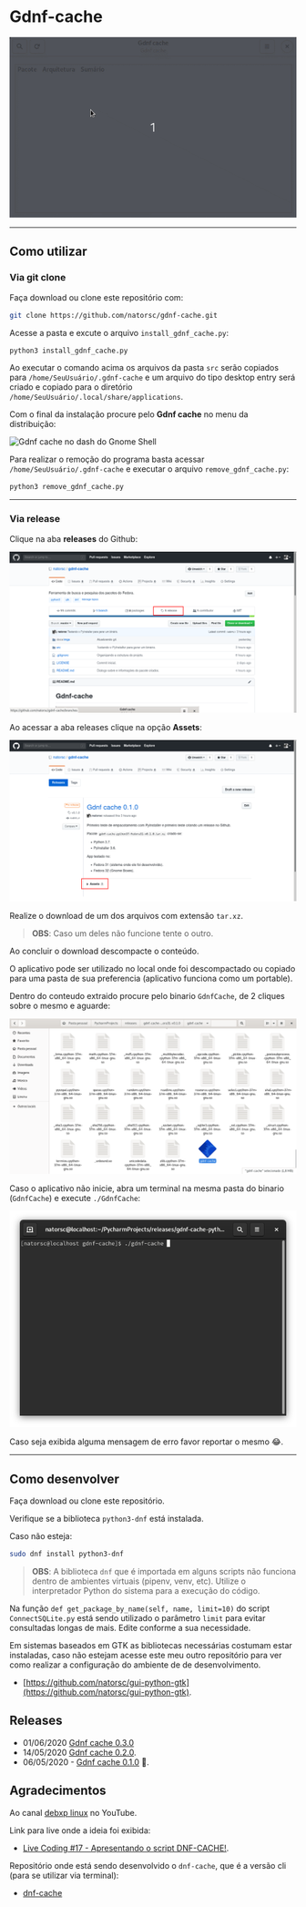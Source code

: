 # Gdnf-cache

![gdnf-cache](./docs/imgs/gdnf-cache.gif)

---

## Como utilizar

### Via git clone

Faça download ou clone este repositório com:

```bash
git clone https://github.com/natorsc/gdnf-cache.git
```

Acesse a pasta e excute o arquivo `install_gdnf_cache.py`:

```bash
python3 install_gdnf_cache.py
```

Ao executar o comando acima os arquivos da pasta `src` serão copiados para `/home/SeuUsuário/.gdnf-cache` e um arquivo do tipo desktop entry será criado e copiado para o diretório `/home/SeuUsuário/.local/share/applications`.

Com o final da instalação procure pelo **Gdnf cache** no menu da distribuição:

![Gdnf cache no dash do Gnome Shell](./docs/imgs/git/gdnf-cache-git-install.gif)

Para realizar o remoção do programa basta acessar `/home/SeuUsuário/.gdnf-cache` e executar o arquivo `remove_gdnf_cache.py`:

```bash
python3 remove_gdnf_cache.py
```

---

### Via release

Clique na aba **releases** do Github:

![Aba releases do Github](./docs/imgs/release/github-releases.png)

Ao acessar a aba releases clique na opção **Assets**:

![Opção assets do Github](./docs/imgs/release/github-assets.png)

Realize o download de um dos arquivos com extensão `tar.xz`.

> **OBS**: Caso um deles não funcione tente o outro.

Ao concluir o download descompacte o conteúdo.

O aplicativo pode ser utilizado no local onde foi descompactado ou copiado para uma pasta de sua preferencia (aplicativo funciona como um portable).

Dentro do conteudo extraido procure pelo binario `GdnfCache`, de 2 cliques sobre o mesmo e aguarde:

![Binario do Gdnf cache](./docs/imgs/release/binary-gdnf-cache.png)

Caso o aplicativo não inicie, abra um terminal na mesma pasta do binario (`GdnfCache`) e execute `./GdnfCache`:

![Executando o binario via terminal](./docs/imgs/release/terminal-run-binary.png)

Caso seja exibida alguma mensagem de erro favor reportar o mesmo :joy:. 

---

## Como desenvolver

Faça download ou clone este repositório.

Verifique se a biblioteca `python3-dnf` está instalada.

Caso não esteja:

```bash
sudo dnf install python3-dnf
```

> **OBS**: A biblioteca `dnf` que é importada em alguns scripts não funciona dentro de ambientes virtuais (pipenv, venv, etc). Utilize o interpretador Python do sistema para a execução do código.

Na função `def get_package_by_name(self, name, limit=10)` do script `ConnectSQLite.py` está sendo utilizado o parâmetro `limit` para evitar consultadas longas de mais. Edite conforme a sua necessidade.

Em sistemas baseados em GTK as bibliotecas necessárias costumam estar instaladas, caso não estejam acesse este meu outro repositório para ver como realizar a configuração do ambiente de de desenvolvimento.

- [https://github.com/natorsc/gui-python-gtk](https://github.com/natorsc/gui-python-gtk).

## Releases

- 01/06/2020 [Gdnf cache 0.3.0](https://github.com/natorsc/gdnf-cache/releases/tag/v0.3.0)
- 14/05/2020 [Gdnf cache 0.2.0](https://github.com/natorsc/gdnf-cache/releases/tag/v0.2.0).
- 06/05/2020 - [Gdnf cache 0.1.0](https://github.com/natorsc/gdnf-cache/releases/tag/v0.1.0) :tada:.

## Agradecimentos

Ao canal [debxp linux](https://www.youtube.com/channel/UC8EGrwe_DXSzrCQclf_pv9g) no YouTube.

Link para live onde a ideia foi exibida:

- [Live Coding #17 - Apresentando o script DNF-CACHE!](https://youtu.be/4drCw9fXfnw).

Repositório onde está sendo desenvolvido o `dnf-cache`, que é a versão cli (para se utilizar via terminal):

- [dnf-cache](https://gitlab.com/blau_araujo/dnf-cache)
